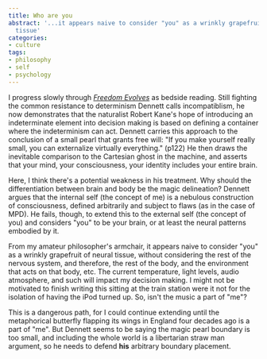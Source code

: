 ```yaml
---
title: Who are you
abstract: '...it appears naive to consider "you" as a wrinkly grapefruit of neural
  tissue'
categories:
- culture
tags:
- philosophy
- self
- psychology
---
```


I progress slowly through _[Freedom
Evolves][1]_ as bedside reading.  Still fighting the common resistance to determinism Dennett calls incompatiblism, he now demonstrates that the naturalist Robert Kane's hope of introducing an indeterminate element into decision making is based on defining a container where the indeterminism can act.  Dennett carries this approach to the conclusion of a small pearl that grants free will: "If you make yourself really small, you can externalize virtually everything." (p122)  He then draws the inevitable comparison to the Cartesian ghost in the machine, and asserts that your mind, your consciousness, your identity includes your entire brain.

   [1]: http://allconsuming.net/item.cgi?isbn=0670031860

Here, I think there's a potential weakness in his treatment.  Why should the differentiation between brain and body be the magic delineation?  Dennett argues that the internal self (the concept of me) is a nebulous construction of consciousness, defined arbitrarily and subject to flaws (as in the case of MPD).  He fails, though, to extend this to the external self (the concept of you) and considers "you" to be your brain, or at least the neural patterns embodied by it.

From my amateur philosopher's armchair, it appears naive to consider "you" as a wrinkly grapefruit of neural tissue, without considering the rest of the nervous system, and therefore, the rest of the body, and the environment that acts on that body, etc.  The current temperature, light levels, audio atmosphere, and such will impact my decision making.  I might not be motivated to finish writing this sitting at the train station were it not for the isolation of having the iPod turned up.  So, isn't the music a part of "me"?

This is a dangerous path, for I could continue extending until the metaphorical butterfly flapping its wings in England four decades ago is a part of "me".  But Dennett seems to be saying the magic pearl boundary is too small, and including the whole world is a libertarian straw man argument, so he needs to defend **his** arbitrary boundary placement.
